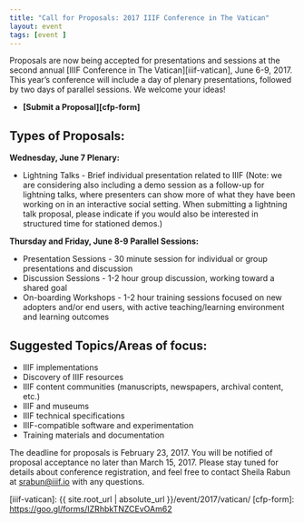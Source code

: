 ```yaml
---
title: "Call for Proposals: 2017 IIIF Conference in The Vatican"
layout: event
tags: [event ]
---
```


Proposals are now being accepted for presentations and sessions at the second annual [IIIF Conference in The Vatican][iiif-vatican], June 6-9, 2017. This year’s conference will include a day of plenary presentations, followed by two days of parallel sessions. We welcome your ideas!

  * **[Submit a Proposal][cfp-form]**

## Types of Proposals:
**Wednesday, June 7 Plenary:**  

  * Lightning Talks - Brief individual presentation related to IIIF (Note: we are considering also including a demo session as a follow-up for lightning talks, where presenters can show more of what they have been working on in an interactive social setting. When submitting a lightning talk proposal, please indicate if you would also be interested in structured time for stationed demos.)

**Thursday and Friday, June 8-9 Parallel Sessions:**  

  * Presentation Sessions - 30 minute session for individual or group presentations and discussion
  * Discussion Sessions - 1-2 hour group discussion, working toward a shared goal
  * On-boarding Workshops - 1-2 hour training sessions focused on new adopters and/or end users, with active teaching/learning environment and learning outcomes

## Suggested Topics/Areas of focus:
  * IIIF implementations
  * Discovery of IIIF resources
  * IIIF content communities (manuscripts, newspapers, archival content, etc.)
  * IIIF and museums
  * IIIF technical specifications
  * IIIF-compatible software and experimentation
  * Training materials and documentation

The deadline for proposals is February 23, 2017. You will be notified of proposal acceptance no later than March 15, 2017. Please stay tuned for details about conference registration, and feel free to contact Sheila Rabun at srabun@iiif.io with any questions.

[iiif-vatican]: {{ site.root_url | absolute_url }}/event/2017/vatican/
[cfp-form]: https://goo.gl/forms/IZRhbkTNZCEvOAm62
